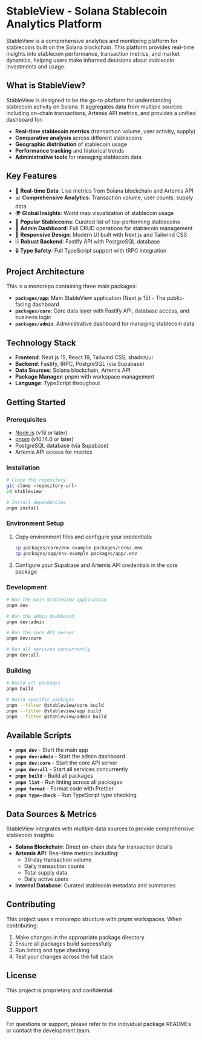 # StableView - Solana Stablecoin Analytics Platform

StableView is a comprehensive analytics and monitoring platform for stablecoins built on the Solana blockchain. This platform provides real-time insights into stablecoin performance, transaction metrics, and market dynamics, helping users make informed decisions about stablecoin investments and usage.

## What is StableView?

StableView is designed to be the go-to platform for understanding stablecoin activity on Solana. It aggregates data from multiple sources including on-chain transactions, Artemis API metrics, and provides a unified dashboard for:

- **Real-time stablecoin metrics** (transaction volume, user activity, supply)
- **Comparative analysis** across different stablecoins
- **Geographic distribution** of stablecoin usage
- **Performance tracking** and historical trends
- **Administrative tools** for managing stablecoin data

## Key Features

- 🚀 **Real-time Data**: Live metrics from Solana blockchain and Artemis API
- 📊 **Comprehensive Analytics**: Transaction volume, user counts, supply data
- 🌍 **Global Insights**: World map visualization of stablecoin usage
- 🎯 **Popular Stablecoins**: Curated list of top-performing stablecoins
- 🔧 **Admin Dashboard**: Full CRUD operations for stablecoin management
- 📱 **Responsive Design**: Modern UI built with Next.js and Tailwind CSS
- 🗄️ **Robust Backend**: Fastify API with PostgreSQL database
- 🔒 **Type Safety**: Full TypeScript support with tRPC integration

## Project Architecture

This is a monorepo containing three main packages:

- **`packages/app`**: Main StableView application (Next.js 15) - The public-facing dashboard
- **`packages/core`**: Core data layer with Fastify API, database access, and business logic
- **`packages/admin`**: Administrative dashboard for managing stablecoin data

## Technology Stack

- **Frontend**: Next.js 15, React 19, Tailwind CSS, shadcn/ui
- **Backend**: Fastify, tRPC, PostgreSQL (via Supabase)
- **Data Sources**: Solana blockchain, Artemis API
- **Package Manager**: pnpm with workspace management
- **Language**: TypeScript throughout

## Getting Started

### Prerequisites

- [Node.js](https://nodejs.org/) (v18 or later)
- [pnpm](https://pnpm.io/) (v10.14.0 or later)
- PostgreSQL database (via Supabase)
- Artemis API access for metrics

### Installation

```bash
# Clone the repository
git clone <repository-url>
cd stableview

# Install dependencies
pnpm install
```

### Environment Setup

1. Copy environment files and configure your credentials:

   ```bash
   cp packages/core/env.example packages/core/.env
   cp packages/app/env.example packages/app/.env
   ```

2. Configure your Supabase and Artemis API credentials in the core package

### Development

```bash
# Run the main StableView application
pnpm dev

# Run the admin dashboard
pnpm dev:admin

# Run the core API server
pnpm dev:core

# Run all services concurrently
pnpm dev:all
```

### Building

```bash
# Build all packages
pnpm build

# Build specific packages
pnpm --filter @stableview/core build
pnpm --filter @stableview/app build
pnpm --filter @stableview/admin build
```

## Available Scripts

- **`pnpm dev`** - Start the main app
- **`pnpm dev:admin`** - Start the admin dashboard
- **`pnpm dev:core`** - Start the core API server
- **`pnpm dev:all`** - Start all services concurrently
- **`pnpm build`** - Build all packages
- **`pnpm lint`** - Run linting across all packages
- **`pnpm format`** - Format code with Prettier
- **`pnpm type-check`** - Run TypeScript type checking

## Data Sources & Metrics

StableView integrates with multiple data sources to provide comprehensive stablecoin insights:

- **Solana Blockchain**: Direct on-chain data for transaction details
- **Artemis API**: Real-time metrics including:
  - 30-day transaction volume
  - Daily transaction counts
  - Total supply data
  - Daily active users
- **Internal Database**: Curated stablecoin metadata and summaries

## Contributing

This project uses a monorepo structure with pnpm workspaces. When contributing:

1. Make changes in the appropriate package directory
2. Ensure all packages build successfully
3. Run linting and type checking
4. Test your changes across the full stack

## License

This project is proprietary and confidential.

## Support

For questions or support, please refer to the individual package READMEs or contact the development team.

